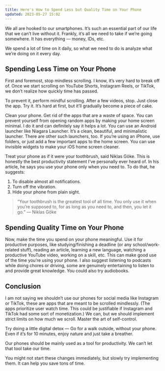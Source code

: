 ```yaml
---
title: Here's How to Spend Less but Quality Time on Your Phone
updated: 2023-05-27 15:02
---
```


We all are hooked to our smartphones. It’s such an essential part of our life that we can’t live without it. Frankly, it’s all we need to take if we’re going somewhere. It has everything — money, IDs, etc.

We spend a lot of time on it daily, so what we need to do is analyze what we’re doing on it every day.

## Spending Less Time on Your Phone

First and foremost, stop mindless scrolling. I know, it’s very hard to break off of. Once we start scrolling on YouTube Shorts, Instagram Reels, or TikTok, we don’t realize how quickly time has passed.

To prevent it, perform mindful scrolling. After a few videos, stop. Just close the app. Try it. It’s hard at first, but it’ll gradually become a piece of cake.

Clean your phone. Get rid of the apps that are a waste of space. You can prevent yourself from opening random apps by making your home screen minimal. I do it and can definitely say it helps a lot. You can use an Android launcher like Niagara Launcher. It’s a clean, beautiful, and minimalistic launcher. There are other such launchers, too. If you’re using an iPhone, use folders, or just add a few important apps to the home screen. You can use invisible widgets to make your iOS home screen cleaner.

Treat your phone as if it were your toothbrush, said Niklas Göke. This is honestly the best productivity statement I’ve personally ever heard of. In his article, he says you use your phone only when you need to. To do that, he suggests:

1. To disable almost all notifications.
2. Turn off the vibration.
3. Hide your phone from plain sight.

> “Your toothbrush is the greatest tool of all time. You only use it when you’re supposed to, for as long as you need to, and then, you let it go.” — Niklas Göke

## Spending Quality Time on Your Phone

Now, make the time you spend on your phone meaningful. Use it for productive purposes, like studying/finishing a deadline (or any school/work-related stuff), reading an article, learning a new language, watching a productive YouTube video, working on a skill, etc. This can make good use of the time you’re using your phone. I also suggest listening to podcasts while doing chores or driving, some are genuinely entertaining to listen to and provide great knowledge. You could also try audiobooks.

## Conclusion

I am not saying we shouldn’t use our phones for social media like Instagram or TikTok, these are apps that are meant to be scrolled mindlessly. (The apps prioritize user watch time. This could be justifiable if Instagram and TikTok had some sort of monetization.) We can, but we should implement strict limits on how much we scroll. Master the art of self-control.

Try doing a little digital detox — Go for a walk outside, without your phone. Even if it’s for 10 minutes, enjoy nature and just take a breather.

Our phones should be mainly used as a tool for productivity. We can’t let that tool take our time.

You might not start these changes immediately, but slowly try implementing them. It can help you save tons of time.
